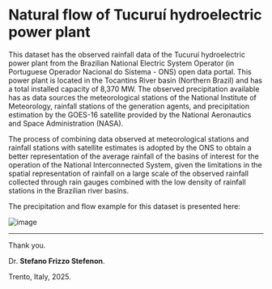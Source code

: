 # Natural flow of Tucuruí hydroelectric power plant

This dataset has the observed rainfall data of the Tucuruí hydroelectric power plant from the Brazilian National Electric System Operator (in Portuguese Operador Nacional do Sistema - ONS) open data portal. This power plant is located in the Tocantins River basin (Northern Brazil) and has a total installed capacity of 8,370 MW. The observed precipitation available has as data sources the meteorological stations of the National Institute of Meteorology, rainfall stations of the generation agents, and precipitation estimation by the GOES-16 satellite provided by the National Aeronautics and Space Administration (NASA).

The process of combining data observed at meteorological stations and rainfall stations with satellite estimates is adopted by the ONS to obtain a better representation of the average rainfall of the basins of interest for the operation of the National Interconnected System, given the limitations in the spatial representation of rainfall on a large scale of the observed rainfall collected through rain gauges combined with the low density of rainfall stations in the Brazilian river basins. 

The precipitation and flow example for this dataset is presented here:

![image](https://github.com/SFStefenon/NaturalFlowforHydroelectricity/assets/88292916/6bebce9a-df19-4d0d-9ea5-3d92110bd9a4)

---

Thank you.

Dr. **Stefano Frizzo Stefenon**.

Trento, Italy, 2025.
